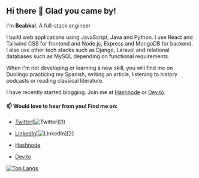 ## Hi there 👋 Glad you came by!

I'm **Beabkal**. A full-stack engineer

I build web applications using JavaScript, Java and Python. I use React and Tailwind CSS for frontend and Node.js, Express and MongoDB for backend. I also use other tech stacks such as Django, Laravel and relational databases such as MySQL depending on functional requirements.

When I'm not developing or learning a new skill, you will find me on Duolingo practicing my Spanish, writing an article, listening to history podcasts or reading classical literature.

I have recently started blogging. Join me at [Hashnode](https://beabkal.hashnode.dev/) or [Dev.to](https://dev.to/beabkal).

 #### 📫 Would love to hear from you! Find me on:
 - [Twitter](https://twitter.com/bab_kal)[![Twitter][1.1]][1]
 
 - [LinkedIn](https://www.linkedin.com/in/beabkal-eshete-420947195/)[![LinkedIn][1.2]][2]
 
 - [Hashnode](https://hashnode.com/@Beabkal)
 
 - [Dev.to](https://dev.to/beabkal)

[![Top Langs](https://github-readme-stats.vercel.app/api/top-langs/?username=babkal&layout=compact)](https://github.com/babkal/github-readme-stats)





[1.1]: http://i.imgur.com/wWzX9uB.png (twitter icon without padding)
[1.2]: https://raw.githubusercontent.com/MartinHeinz/MartinHeinz/master/linkedin-3-16.png (LinkedIn icon without padding)


